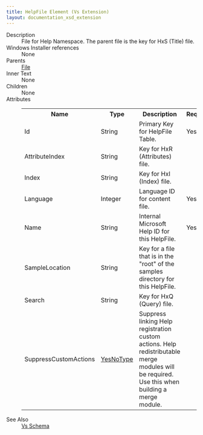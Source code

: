 ```yaml
---
title: HelpFile Element (Vs Extension)
layout: documentation_xsd_extension
---
```

<dl>
  <dt>Description</dt>
  <dd>                 File for Help Namespace.  The parent file is the key for HxS (Title) file.             </dd>
  <dt>Windows Installer references</dt>
  <dd>None</dd>
  <dt>Parents</dt>
  <dd>
    <a href="../wix/file">File</a>
  </dd>
  <dt>Inner Text</dt>
  <dd>None</dd>
  <dt>Children</dt>
  <dd>None</dd>
  <dt>Attributes</dt>
  <dd>
    <table cellspacing="0" cellpadding="0" class="schema">
      <tr>
        <th width="15%">Name</th>
        <th width="15%">Type</th>
        <th width="65%">Description</th>
        <th width="15%">Required</th>
      </tr>
      <tr>
        <td>Id</td>
        <td>String</td>
        <td>Primary Key for HelpFile Table.</td>
        <td>Yes</td>
      </tr>
      <tr>
        <td>AttributeIndex</td>
        <td>String</td>
        <td>Key for HxR (Attributes) file.</td>
        <td>&nbsp;</td>
      </tr>
      <tr>
        <td>Index</td>
        <td>String</td>
        <td>Key for HxI (Index) file.</td>
        <td>&nbsp;</td>
      </tr>
      <tr>
        <td>Language</td>
        <td>Integer</td>
        <td>Language ID for content file.</td>
        <td>Yes</td>
      </tr>
      <tr>
        <td>Name</td>
        <td>String</td>
        <td>Internal Microsoft Help ID for this HelpFile.</td>
        <td>Yes</td>
      </tr>
      <tr>
        <td>SampleLocation</td>
        <td>String</td>
        <td>Key for a file that is in the "root" of the samples directory for this HelpFile.</td>
        <td>&nbsp;</td>
      </tr>
      <tr>
        <td>Search</td>
        <td>String</td>
        <td>Key for HxQ (Query) file.</td>
        <td>&nbsp;</td>
      </tr>
      <tr>
        <td>SuppressCustomActions</td>
        <td><a href="../vs/simple_type_yesnotype">YesNoType</a></td>
        <td>Suppress linking Help registration custom actions.  Help redistributable merge modules will be required.  Use this when building a merge module.</td>
        <td>&nbsp;</td>
      </tr>
    </table>
  </dd>
  <dt>See Also</dt>
  <dd>
    <a href="../vs">Vs Schema</a>
  </dd>
</dl>
